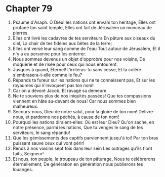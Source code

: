 # Chapter 79

1. Psaume d'Asaph. Ô Dieu! les nations ont envahi ton héritage, Elles ont profané ton saint temple, Elles ont fait de Jérusalem un monceau de pierres.
2. Elles ont livré les cadavres de tes serviteurs En pâture aux oiseaux du ciel, La chair de tes fidèles aux bêtes de la terre;
3. Elles ont versé leur sang comme de l'eau Tout autour de Jérusalem, Et il n'y a eu personne pour les enterrer.
4. Nous sommes devenus un objet d'opprobre pour nos voisins, De moquerie et de risée pour ceux qui nous entourent.
5. Jusques à quand, Éternel! t'irriteras-tu sans cesse, Et ta colère s'embrasera-t-elle comme le feu?
6. Répands ta fureur sur les nations qui ne te connaissent pas, Et sur les royaumes qui n'invoquent pas ton nom!
7. Car on a dévoré Jacob, Et ravagé sa demeure.
8. Ne te souviens plus de nos iniquités passées! Que tes compassions viennent en hâte au-devant de nous! Car nous sommes bien malheureux.
9. Secours-nous, Dieu de notre salut, pour la gloire de ton nom! Délivre-nous, et pardonne nos péchés, à cause de ton nom!
10. Pourquoi les nations diraient-elles: Où est leur Dieu? Qu'on sache, en notre présence, parmi les nations, Que tu venges le sang de tes serviteurs, le sang répandu!
11. Que les gémissements des captifs parviennent jusqu'à toi! Par ton bras puissant sauve ceux qui vont périr!
12. Rends à nos voisins sept fois dans leur sein Les outrages qu'ils t'ont faits, Seigneur!
13. Et nous, ton peuple, le troupeau de ton pâturage, Nous te célébrerons éternellement; De génération en génération nous publierons tes louanges.

